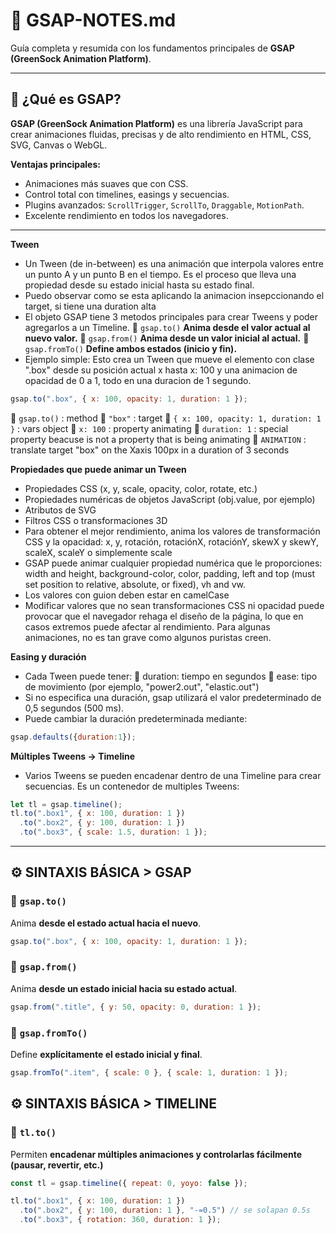 # 🌿 GSAP-NOTES.md

Guía completa y resumida con los fundamentos principales de **GSAP (GreenSock Animation Platform)**.

---

## 🚀 ¿Qué es GSAP?

**GSAP (GreenSock Animation Platform)** es una librería JavaScript para crear animaciones fluidas, precisas y de alto rendimiento en HTML, CSS, SVG, Canvas o WebGL.

**Ventajas principales:**
- Animaciones más suaves que con CSS.
- Control total con timelines, easings y secuencias.
- Plugins avanzados: `ScrollTrigger`, `ScrollTo`, `Draggable`, `MotionPath`.
- Excelente rendimiento en todos los navegadores.

---

**Tween**
- Un Tween (de in-between) es una animación que interpola valores entre un punto A y un punto B en el tiempo. Es el proceso que lleva una propiedad desde su estado inicial hasta su estado final. 
- Puedo observar como se esta aplicando la animacion insepccionando el target, si tiene una duration alta
- El objeto GSAP tiene 3 metodos principales para crear Tweens y poder agregarlos a un Timeline.
🔹 `gsap.to()` **Anima desde el valor actual al nuevo valor.**
🔹 `gsap.from()` **Anima desde un valor inicial al actual.**
🔹 `gsap.fromTo()` **Define ambos estados (inicio y fin).**
- Ejemplo simple: Esto crea un Tween que mueve el elemento con clase ".box" desde su posición actual x hasta x: 100 y una animacion de opacidad de 0 a 1, todo en una duracion de 1 segundo.
```js
gsap.to(".box", { x: 100, opacity: 1, duration: 1 });
```
🔹 `gsap.to()`                            : method
🔹 `"box"`                                : target
🔹 `{ x: 100, opacity: 1, duration: 1 }`  : vars object
🔹 `x: 100`                               : property animating
🔹 `duration: 1`                          : special property beacuse is not a property that is being animating
🔹 `ANIMATION`                            : translate target "box" on the Xaxis 100px in a duration of 3 seconds

**Propiedades que puede animar un Tween**
- Propiedades CSS (x, y, scale, opacity, color, rotate, etc.)
- Propiedades numéricas de objetos JavaScript (obj.value, por ejemplo)
- Atributos de SVG
- Filtros CSS o transformaciones 3D
- Para obtener el mejor rendimiento, anima los valores de transformación CSS y la opacidad: x, y, rotación, rotaciónX, rotaciónY, skewX y skewY, scaleX, scaleY o simplemente scale
- GSAP puede animar cualquier propiedad numérica que le proporciones: width and height, background-color, color, padding, left and top (must set position to relative, absolute, or fixed), vh and vw.
- Los valores con guion deben estar en camelCase
- Modificar valores que no sean transformaciones CSS ni opacidad puede provocar que el navegador rehaga el diseño de la página, lo que en casos extremos puede afectar al rendimiento. Para algunas animaciones, no es tan grave como algunos puristas creen.

**Easing y duración**
- Cada Tween puede tener:
🔹 duration: tiempo en segundos
🔹 ease: tipo de movimiento (por ejemplo, "power2.out", "elastic.out")
- Si no especifica una duración, gsap utilizará el valor predeterminado de 0,5 segundos (500 ms).
- Puede cambiar la duración predeterminada mediante:
```js
gsap.defaults({duration:1});
```

**Múltiples Tweens → Timeline**
- Varios Tweens se pueden encadenar dentro de una Timeline para crear secuencias. Es un contenedor de multiples Tweens:
```js
let tl = gsap.timeline();
tl.to(".box1", { x: 100, duration: 1 })
  .to(".box2", { y: 100, duration: 1 })
  .to(".box3", { scale: 1.5, duration: 1 });
```

---

## ⚙️ SINTAXIS BÁSICA > GSAP

### 🔹 `gsap.to()`
Anima **desde el estado actual hacia el nuevo**.

```js
gsap.to(".box", { x: 100, opacity: 1, duration: 1 });
```

### 🔹 `gsap.from()`
Anima **desde un estado inicial hacia su estado actual**.

```js
gsap.from(".title", { y: 50, opacity: 0, duration: 1 });
```

### 🔹 `gsap.fromTo()`
Define **explícitamente el estado inicial y final**.

```js
gsap.fromTo(".item", { scale: 0 }, { scale: 1, duration: 1 });
```


## ⚙️ SINTAXIS BÁSICA > TIMELINE

### 🔹 `tl.to()`
Permiten **encadenar múltiples animaciones y controlarlas fácilmente (pausar, revertir, etc.)**

```js
const tl = gsap.timeline({ repeat: 0, yoyo: false });

tl.to(".box1", { x: 100, duration: 1 })
  .to(".box2", { y: 100, duration: 1 }, "-=0.5") // se solapan 0.5s
  .to(".box3", { rotation: 360, duration: 1 });

```